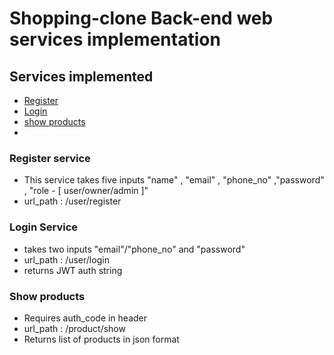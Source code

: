 # Shopping-clone Back-end web services implementation

## Services implemented
* [Register](#register)
* [Login](#login)
* [show products](#show-products)
* 

### Register service
* This service takes five inputs "name" , "email" , "phone_no" ,"password" , "role - [ user/owner/admin ]"
* url_path : /user/register

### Login Service
* takes two inputs "email"/"phone_no" and "password"
* url_path : /user/login
* returns JWT auth string 

### Show products
* Requires auth_code in header
* url_path : /product/show
* Returns list of products in json format
